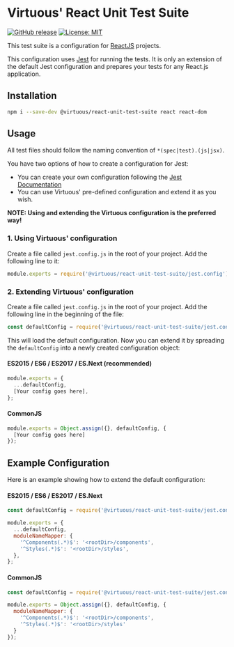 # Virtuous' React Unit Test Suite

[![GitHub release](https://img.shields.io/github/release/bevirtuous/react-unit-test-suite.svg)]()
[![License: MIT](https://img.shields.io/badge/License-MIT-yellow.svg)](https://opensource.org/licenses/MIT)

This test suite is a configuration for [ReactJS](https://facebook.github.io/react/) projects.

This configuration uses [Jest](https://facebook.github.io/jest/) for running the tests.
It is only an extension of the default Jest configuration and
prepares your tests for any React.js application.

## Installation

```sh
npm i --save-dev @virtuous/react-unit-test-suite react react-dom
```

## Usage

All test files should follow the naming convention of `*(spec|test).(js|jsx)`.

You have two options of how to create a configuration for Jest:
- You can create your own configuration following the [Jest Documentation](https://facebook.github.io/jest/docs/en/getting-started.html)
- You can use Virtuous' pre-defined configuration and extend it as you wish.

__NOTE: Using and extending the Virtuous configuration is the preferred way!__

### 1. Using Virtuous' configuration

Create a file called `jest.config.js` in the root of your project.
Add the following line to it:

```js
module.exports = require('@virtuous/react-unit-test-suite/jest.config');
```

### 2. Extending Virtuous' configuration

Create a file called `jest.config.js` in the root of your project.
Add the following line in the beginning of the file:

```js
const defaultConfig = require('@virtuous/react-unit-test-suite/jest.config');
```

This will load the default configuration. Now you can extend it by spreading the `defaultConfig`
into a newly created configuration object:

#### ES2015 / ES6 / ES2017 / ES.Next (recommended)

```js
module.exports = {
  ...defaultConfig,
  [Your config goes here],
};
```

#### CommonJS

```js
module.exports = Object.assign({}, defaultConfig, {
  [Your config goes here]
});
```

## Example Configuration
Here is an example showing how to extend the default configuration:

#### ES2015 / ES6 / ES2017 / ES.Next

```js
const defaultConfig = require('@virtuous/react-unit-test-suite/jest.config');

module.exports = {
  ...defaultConfig,
  moduleNameMapper: {
    '^Components(.*)$': '<rootDir>/components',
    '^Styles(.*)$': '<rootDir>/styles',
  },
};
```

#### CommonJS

```js
const defaultConfig = require('@virtuous/react-unit-test-suite/jest.config');

module.exports = Object.assign({}, defaultConfig, {
  moduleNameMapper: {
    '^Components(.*)$': '<rootDir>/components',
    '^Styles(.*)$': '<rootDir>/styles'
  }
});
```
